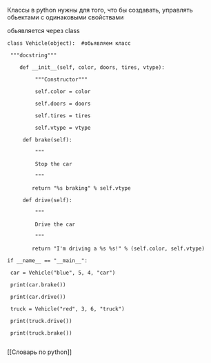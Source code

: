 Классы в python нужны для того, что бы создавать, управлять обьектами с одинаковыми свойствами

обьявляется через class
```
class Vehicle(object):	#обьявляем класс

 """docstring"""

 	def __init__(self, color, doors, tires, vtype):

		 """Constructor"""

		 self.color = color

		 self.doors = doors

		 self.tires = tires

		 self.vtype = vtype

	 def brake(self):

		 """

		 Stop the car

		 """

	 	return "%s braking" % self.vtype

	 def drive(self):

		 """

		 Drive the car

		 """

	 	return "I'm driving a %s %s!" % (self.color, self.vtype)

if __name__ == "__main__":

 car = Vehicle("blue", 5, 4, "car")

 print(car.brake())

 print(car.drive())

 truck = Vehicle("red", 3, 6, "truck")

 print(truck.drive())

 print(truck.brake())
 
 ```
 
 
  [[Словарь по python]]